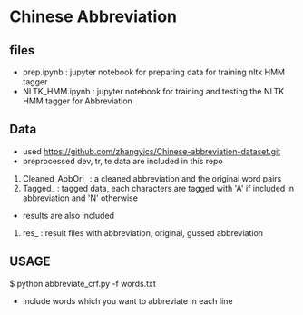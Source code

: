 # Chinese Abbreviation

## files
* prep.ipynb : jupyter notebook for preparing data for training nltk HMM tagger
* NLTK_HMM.ipynb : jupyter notebook for training and testing the NLTK HMM tagger for Abbreviation

## Data
* used https://github.com/zhangyics/Chinese-abbreviation-dataset.git 
* preprocessed dev, tr, te data are included in this repo
1. Cleaned_AbbOri_ : a cleaned abbreviation and the original word pairs
2. Tagged_ : tagged data, each characters are tagged with 'A' if included in abbreviation and 'N' otherwise
* results are also included
1. res_ : result files with abbreviation, original, gussed abbreviation

## USAGE
$ python abbreviate_crf.py -f words.txt
* include words which you want to abbreviate in each line